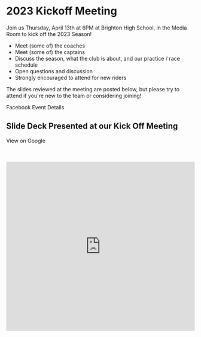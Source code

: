 # 2023 Kickoff Meeting

Join us Thursday, April 13th at 6PM at Brighton High School, in the Media Room to kick off the 2023 Season!

- Meet (some of) the coaches
- Meet (some of) the captains
- Discuss the season, what the club is about, and our practice / race schedule
- Open questions and discussion
- Strongly encouraged to attend for new riders

The slides reviewed at the meeting are posted below, but please try to attend if you're new to the team or considering joining!

<v-btn href='https://fb.me/e/2vizshZpY'>Facebook Event Details</v-btn>

## Slide Deck Presented at our Kick Off Meeting

<v-btn href="https://docs.google.com/presentation/d/e/2PACX-1vR1muxRPdSsopdemgRCGK8DqQnQa7kBa-J5Fqhvr6Ocjjy3Wwh0lCubwGA96OTgsg/pub?start=false&loop=false&delayms=3000">View on Google</v-btn>

<br />
<br />

<iframe src="https://docs.google.com/presentation/d/e/2PACX-1vR1muxRPdSsopdemgRCGK8DqQnQa7kBa-J5Fqhvr6Ocjjy3Wwh0lCubwGA96OTgsg/embed?start=false&loop=false&delayms=3000" frameborder="0" width="100%" height="450" allowfullscreen="true" mozallowfullscreen="true" webkitallowfullscreen="true"></iframe>